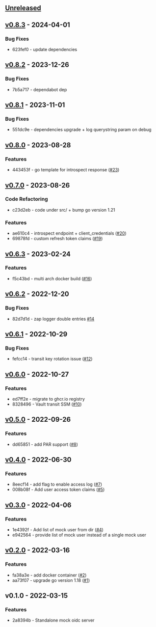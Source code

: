 <a name="unreleased"></a>
## [Unreleased]


<a name="v0.8.3"></a>
## [v0.8.3] - 2024-04-01
### Bug Fixes
- 623fef0 - update dependencies


<a name="v0.8.2"></a>
## [v0.8.2] - 2023-12-26
### Bug Fixes
- 7b5a717 - dependabot dep


<a name="v0.8.1"></a>
## [v0.8.1] - 2023-11-01
### Bug Fixes
- 551dc9e - dependencies upgrade + log querystring param on debug


<a name="v0.8.0"></a>
## [v0.8.0] - 2023-08-28
### Features
- 443453f - go template for introspect response ([#23](https://github.com/vdbulcke/oidc-server-demo/issues/23))


<a name="v0.7.0"></a>
## [v0.7.0] - 2023-08-26
### Code Refactoring
- c23d2eb - code under src/ + bump go version 1.21

### Features
- ae610c4 - introspect endpoint + client_credentials ([#20](https://github.com/vdbulcke/oidc-server-demo/issues/20))
- 69878fd - custom refresh token claims ([#19](https://github.com/vdbulcke/oidc-server-demo/issues/19))


<a name="v0.6.3"></a>
## [v0.6.3] - 2023-02-24
### Features
- f5c43bd - multi arch docker build ([#16](https://github.com/vdbulcke/oidc-server-demo/issues/16))


<a name="v0.6.2"></a>
## [v0.6.2] - 2022-12-20
### Bug Fixes
- 82d7d1d - zap logger double entries [#14](https://github.com/vdbulcke/oidc-server-demo/issues/14)


<a name="v0.6.1"></a>
## [v0.6.1] - 2022-10-29
### Bug Fixes
- fefcc14 - transit key rotation issue ([#12](https://github.com/vdbulcke/oidc-server-demo/issues/12))


<a name="v0.6.0"></a>
## [v0.6.0] - 2022-10-27
### Features
- ed7ff2e - migrate to ghcr.io registry
- 8328496 - Vault transit SSM  ([#10](https://github.com/vdbulcke/oidc-server-demo/issues/10))


<a name="v0.5.0"></a>
## [v0.5.0] - 2022-09-26
### Features
- dd65851 - add PAR support ([#8](https://github.com/vdbulcke/oidc-server-demo/issues/8))


<a name="v0.4.0"></a>
## [v0.4.0] - 2022-06-30
### Features
- 8eecf14 - add flag to enable access log ([#7](https://github.com/vdbulcke/oidc-server-demo/issues/7))
- 008b08f - Add user access token claims ([#5](https://github.com/vdbulcke/oidc-server-demo/issues/5))


<a name="v0.3.0"></a>
## [v0.3.0] - 2022-04-06
### Features
- 1e4392f - Add list of mock user from dir ([#4](https://github.com/vdbulcke/oidc-server-demo/issues/4))
- e942564 - provide list of mock user instead of a single mock user


<a name="v0.2.0"></a>
## [v0.2.0] - 2022-03-16
### Features
- fa38a3e - add docker container ([#2](https://github.com/vdbulcke/oidc-server-demo/issues/2))
- aa73f07 - upgrade go version 1.18 ([#1](https://github.com/vdbulcke/oidc-server-demo/issues/1))


<a name="v0.1.0"></a>
## v0.1.0 - 2022-03-15
### Features
- 2a8394b - Standalone mock oidc server


[Unreleased]: https://github.com/vdbulcke/oidc-server-demo/compare/v0.8.3...HEAD
[v0.8.3]: https://github.com/vdbulcke/oidc-server-demo/compare/v0.8.2...v0.8.3
[v0.8.2]: https://github.com/vdbulcke/oidc-server-demo/compare/v0.8.1...v0.8.2
[v0.8.1]: https://github.com/vdbulcke/oidc-server-demo/compare/v0.8.0...v0.8.1
[v0.8.0]: https://github.com/vdbulcke/oidc-server-demo/compare/v0.7.0...v0.8.0
[v0.7.0]: https://github.com/vdbulcke/oidc-server-demo/compare/v0.6.3...v0.7.0
[v0.6.3]: https://github.com/vdbulcke/oidc-server-demo/compare/v0.6.2...v0.6.3
[v0.6.2]: https://github.com/vdbulcke/oidc-server-demo/compare/v0.6.1...v0.6.2
[v0.6.1]: https://github.com/vdbulcke/oidc-server-demo/compare/v0.6.0...v0.6.1
[v0.6.0]: https://github.com/vdbulcke/oidc-server-demo/compare/v0.5.0...v0.6.0
[v0.5.0]: https://github.com/vdbulcke/oidc-server-demo/compare/v0.4.0...v0.5.0
[v0.4.0]: https://github.com/vdbulcke/oidc-server-demo/compare/v0.3.0...v0.4.0
[v0.3.0]: https://github.com/vdbulcke/oidc-server-demo/compare/v0.2.0...v0.3.0
[v0.2.0]: https://github.com/vdbulcke/oidc-server-demo/compare/v0.1.0...v0.2.0
